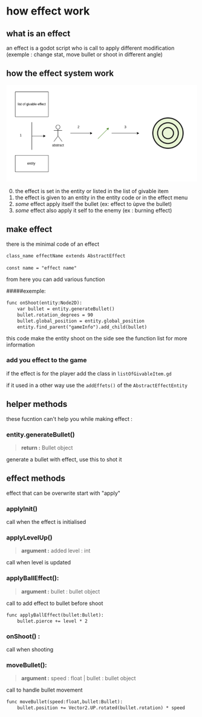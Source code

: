 # how effect work
## what is an effect
an effect is a godot script who is call to apply different modification (exemple : change stat, move bullet or shoot in different angle)

## how the effect system work
![](../asset/effect_system.png)

0. the effect is set in the entity or listed in the list of givable item
1. the effect is given to an entity in the entity code or in the effect menu
2. *some* effect apply itself the bullet (ex: effect to ùpve the bullet)
3. *some* effect also apply it self to the enemy (ex : burning effect)


## make effect

there is the minimal code of an effect
```gdscript
class_name effectName extends AbstractEffect

const name = "effect name"
```
from here you can add various function 

#####exemple:
```gdscript
func onShoot(entity:Node2D):
	var bullet = entity.generateBullet()
	bullet.rotation_degrees = 90
	bullet.global_position = entity.global_position
	entity.find_parent("gameInfo").add_child(bullet)
```
this code make the entity shoot on the side see the function list for more information

### add you effect to the game
if the effect is for the player add the class in `listOfGivableItem.gd`

if it used in a other way use the `addEffets()` of the `AbstractEffectEntity`

## helper methods
these fucntion can't help you while making effect :
### entity.generateBullet()
> **return :** Bullet object
 
generate a bullet with effect, use this to shot it

## effect methods
effect that can be overwrite start with "apply"

### applyInit()
call when the effect is initialised

### applyLevelUp() 
> **argument :**  added level : int

call when level is updated


### applyBallEffect():
> **argument :** bullet : bullet object

call to add effect to bullet before shoot
```gdscript
func applyBallEffect(bullet:Bullet):
	bullet.pierce += level * 2
```
        
### onShoot() :
call when shooting

### moveBullet():
> **argument :** speed : float | bullet : bullet object

call to handle bullet movement
```gdscript
func moveBullet(speed:float,bullet:Bullet):
	bullet.position += Vector2.UP.rotated(bullet.rotation) * speed
```